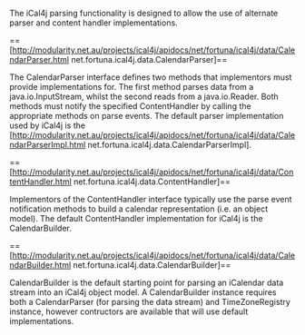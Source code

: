 The iCal4j parsing functionality is designed to allow the use of alternate parser and content handler implementations.

==[http://modularity.net.au/projects/ical4j/apidocs/net/fortuna/ical4j/data/CalendarParser.html net.fortuna.ical4j.data.CalendarParser]==

The CalendarParser interface defines two methods that implementors must provide implementations for. The first method parses data from a java.io.InputStream, whilst the second reads from a java.io.Reader. Both methods must notify the specified ContentHandler by calling the appropriate methods on parse events. The default parser implementation used by iCal4j is the [http://modularity.net.au/projects/ical4j/apidocs/net/fortuna/ical4j/data/CalendarParserImpl.html net.fortuna.ical4j.data.CalendarParserImpl].

==[http://modularity.net.au/projects/ical4j/apidocs/net/fortuna/ical4j/data/ContentHandler.html net.fortuna.ical4j.data.ContentHandler]==

Implementors of the ContentHandler interface typically use the parse event notification methods to build a calendar representation (i.e. an object model). The default ContentHandler implementation for iCal4j is the CalendarBuilder.

==[http://modularity.net.au/projects/ical4j/apidocs/net/fortuna/ical4j/data/CalendarBuilder.html net.fortuna.ical4j.data.CalendarBuilder]==

CalendarBuilder is the default starting point for parsing an iCalendar data stream into an iCal4j object model. A CalendarBuilder instance requires both a CalendarParser (for parsing the data stream) and TimeZoneRegistry instance, however contructors are available that will use default implementations.
